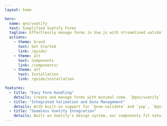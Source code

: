 ```yaml
---
layout: home

hero:
  name: qnx/vuetify
  text: Simplified Vuetify Forms
  tagline: Effortlessly manage forms in Vue.js with streamlined validation, data management, and submission.
  actions:
    - theme: brand
      text: Get Started
      link: /guide/
    - theme: alt
      text: Components
      link: /components/
    - theme: alt
      text: Installation
      link: /guide/installation

features:
  - title: "Easy Form Handling"
    details: Create and manage forms with minimal code. `@qnx/vuetify` handles validation, input fields, and data submission for a clean and intuitive experience.
  - title: "Integrated Validation and Data Management"
    details: With built-in support for `@vee-validate` and `yup`, `@qnx/vuetify` provides robust validation and data management to streamline development.
  - title: "Seamless Vuetify Integration"
    details: Built on Vuetify’s design system, our components fit naturally into your project and offer styling flexibility.
---
```

